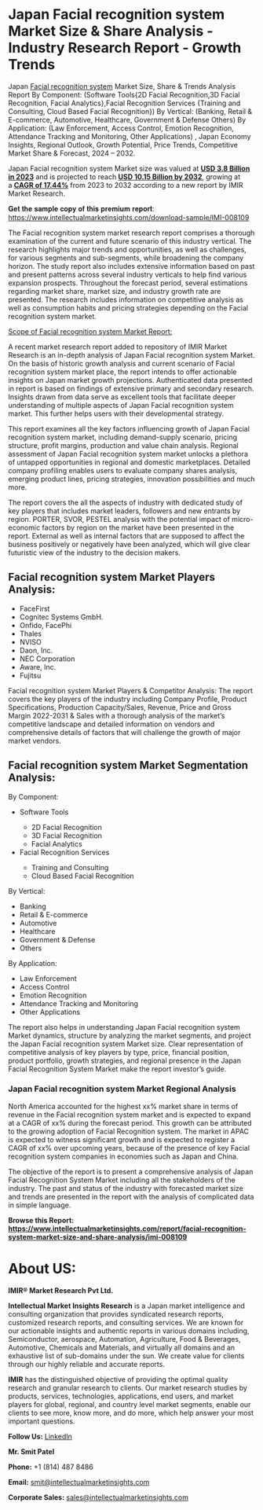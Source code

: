 <h1>Japan Facial recognition system Market Size &amp; Share Analysis - Industry Research Report - Growth Trends</h1>
<p>Japan&nbsp;<a href="https://www.intellectualmarketinsights.com/report/facial-recognition-system-market-size-and-share-analysis/imi-008109">Facial recognition system</a> Market Size, Share &amp; Trends Analysis Report By Component: (Software Tools{2D Facial Recognition,3D Facial Recognition, Facial Analytics},Facial Recognition Services {Training and Consulting, Cloud Based Facial Recognition}) By Vertical: (Banking, Retail &amp; E-commerce, Automotive, Healthcare, Government &amp; Defense&nbsp;Others) By Application: (Law Enforcement, Access Control, Emotion Recognition, Attendance Tracking and Monitoring, Other Applications) , Japan Economy Insights, Regional Outlook, Growth Potential, Price Trends, Competitive Market Share &amp; Forecast, 2024 &ndash; 2032.</p>
<p>Japan Facial recognition system Market size was valued at&nbsp;<strong><u>USD 3.8 Billion in 2023</u></strong>&nbsp;and is projected to reach&nbsp;<strong><u>USD 10.15 Billion by 2032</u></strong>, growing at a&nbsp;<strong><u>CAGR of 17.44%</u></strong>&nbsp;from 2023 to 2032 according to a new report by IMIR Market Research.</p>
<p>𝐆𝐞𝐭 𝐭𝐡𝐞 𝐬𝐚𝐦𝐩𝐥𝐞 𝐜𝐨𝐩𝐲 𝐨𝐟 𝐭𝐡𝐢𝐬 𝐩𝐫𝐞𝐦𝐢𝐮𝐦 𝐫𝐞𝐩𝐨𝐫𝐭: <a href="https://www.intellectualmarketinsights.com/download-sample/IMI-008109">https://www.intellectualmarketinsights.com/download-sample/IMI-008109</a></p>
<p>The Facial recognition system market research report comprises a thorough examination of the current and future scenario of this industry vertical. The research highlights major trends and opportunities, as well as challenges, for various segments and sub-segments, while broadening the company horizon. The study report also includes extensive information based on past and present patterns across several industry verticals to help find various expansion prospects. Throughout the forecast period, several estimations regarding market share, market size, and industry growth rate are presented. The research includes information on competitive analysis as well as consumption habits and pricing strategies depending on the Facial recognition system market.</p>
<p><u>Scope of Facial recognition system Market Report:</u></p>
<p>A recent market research report added to repository of IMIR Market Research is an in-depth analysis of Japan Facial recognition system Market. On the basis of historic growth analysis and current scenario of Facial recognition system market place, the report intends to offer actionable insights on Japan market growth projections. Authenticated data presented in report is based on findings of extensive primary and secondary research. Insights drawn from data serve as excellent tools that facilitate deeper understanding of multiple aspects of Japan Facial recognition system market. This further helps users with their developmental strategy.</p>
<p>This report examines all the key factors influencing growth of Japan Facial recognition system market, including demand-supply scenario, pricing structure, profit margins, production and value chain analysis. Regional assessment of Japan Facial recognition system market unlocks a plethora of untapped opportunities in regional and domestic marketplaces. Detailed company profiling enables users to evaluate company shares analysis, emerging product lines, pricing strategies, innovation possibilities and much more.</p>
<p>The report covers the all the aspects of industry with dedicated study of key players that includes market leaders, followers and new entrants by region. PORTER, SVOR, PESTEL analysis with the potential impact of micro-economic factors by region on the market have been presented in the report. External as well as internal factors that are supposed to affect the business positively or negatively have been analyzed, which will give clear futuristic view of the industry to the decision makers.</p>
<h2>Facial recognition system Market Players Analysis:</h2>
<ul>
<li>FaceFirst</li>
<li>Cognitec Systems GmbH.</li>
<li>Onfido, FacePhi</li>
<li>Thales</li>
<li>NVISO</li>
<li>Daon, Inc.</li>
<li>NEC Corporation&nbsp;</li>
<li>Aware, Inc.</li>
<li>Fujitsu</li>
</ul>
<p>Facial recognition system Market Players &amp; Competitor Analysis: The report covers the key players of the industry including Company Profile, Product Specifications, Production Capacity/Sales, Revenue, Price and Gross Margin 2022-2031 &amp; Sales with a thorough analysis of the market&rsquo;s competitive landscape and detailed information on vendors and comprehensive details of factors that will challenge the growth of major market vendors.</p>
<h2>Facial recognition system Market Segmentation Analysis:</h2>
<p>By Component:</p>
<ul>
<li>Software Tools</li>
<ul>
<li>2D Facial Recognition</li>
<li>3D Facial Recognition</li>
<li>Facial Analytics</li>
</ul>
<li>Facial Recognition Services</li>
<ul>
<li>Training and Consulting</li>
<li>Cloud Based Facial Recognition</li>
</ul>
</ul>
<p>By Vertical:</p>
<ul>
<li>Banking</li>
<li>Retail &amp; E-commerce</li>
<li>Automotive</li>
<li>Healthcare</li>
<li>Government &amp; Defense</li>
<li>Others</li>
</ul>
<p>By Application:</p>
<ul>
<li>Law Enforcement</li>
<li>Access Control</li>
<li>Emotion Recognition</li>
<li>Attendance Tracking and Monitoring</li>
<li>Other Applications</li>
</ul>
<p>The report also helps in understanding Japan Facial recognition system Market dynamics, structure by analyzing the market segments, and project the Japan Facial recognition system&nbsp;Market size. Clear representation of competitive analysis of key players by type, price, financial position, product portfolio, growth strategies, and regional presence in the Japan Facial Recognition System Market make the report investor&rsquo;s guide.</p>
<h3>Japan Facial recognition system Market Regional Analysis</h3>
<p>North America accounted for the highest xx% market share in terms of revenue in the Facial recognition system market and is expected to expand at a CAGR of xx% during the forecast period. This growth can be attributed to the growing adoption of Facial Recognition system. The market in APAC is expected to witness significant growth and is expected to register a CAGR of xx% over upcoming years, because of the presence of key Facial recognition system companies in economies such as Japan and China.</p>
<p>The objective of the report is to present a comprehensive analysis of Japan Facial Recognition System Market including all the stakeholders of the industry. The past and status of the industry with forecasted market size and trends are presented in the report with the analysis of complicated data in simple language.</p>
<p><strong>Browse this Report: </strong><a href="https://www.intellectualmarketinsights.com/report/facial-recognition-system-market-size-and-share-analysis/imi-008109"><strong>https://www.intellectualmarketinsights.com/report/facial-recognition-system-market-size-and-share-analysis/imi-008109</strong></a></p>
<h1>About US:</h1>
<p><strong>IMIR&reg; Market Research Pvt Ltd.</strong></p>
<p><strong>Intellectual Market Insights Research</strong> is a Japan market intelligence and consulting organization that provides syndicated research reports, customized research reports, and consulting services. We are known for our actionable insights and authentic reports in various domains including, Semiconductor, aerospace, Automation, Agriculture, Food &amp; Beverages, Automotive, Chemicals and Materials, and virtually all domains and an exhaustive list of sub-domains under the sun. We create value for clients through our highly reliable and accurate reports.</p>
<p><strong>IMIR</strong> has the distinguished objective of providing the optimal quality research and granular research to clients. Our market research studies by products, services, technologies, applications, end users, and market players for global, regional, and country level market segments, enable our clients to see more, know more, and do more, which help answer your most important questions.</p>
<p><strong>Follow Us:</strong> <a href="https://www.linkedin.com/company/imir-marketresearch/">LinkedIn</a></p>
<p><strong>Mr. Smit Patel</strong></p>
<p><strong>Phone:</strong> +1 (814) 487 8486</p>
<p><strong>Email:</strong> <a href="mailto:smit@intellectualmarketinsights.com">smit@intellectualmarketinsights.com</a></p>
<p><strong>Corporate Sales:</strong> <a href="mailto:sales@intellectualmarketinsights.com">sales@intellectualmarketinsights.com</a></p>
<p><strong>&nbsp;</strong></p>
<p><strong>&nbsp;</strong></p>
<p>&nbsp;</p>
